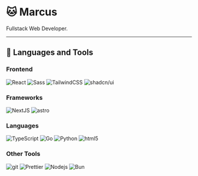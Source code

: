 # 🐱 Marcus
Fullstack Web Developer.

---
## 🧰 Languages and Tools

### Frontend
<p>
  <img alt="React" src="https://img.shields.io/badge/-React-45b8d8?style=for-the-badge&logo=react&logoColor=white" />
  <img alt="Sass" src="https://img.shields.io/badge/-Sass-CC6699?style=for-the-badge&logo=sass&logoColor=white" />
  <img alt="TailwindCSS" src="https://img.shields.io/badge/-Tailwind CSS-10A5E9?style=for-the-badge&logo=tailwindcss&logoColor=white" />
  <img alt="shadcn/ui" src="https://img.shields.io/badge/-shadcn/ui-000000?style=for-the-badge&logo=shadcnui&logoColor=white" />
</p>

### Frameworks
<p>
  <img alt="NextJS" src="https://img.shields.io/badge/-NextJS-000000?style=for-the-badge&logo=next.js&logoColor=white" />
  <img alt="astro" src="https://img.shields.io/badge/-Astro-FF5E00?style=for-the-badge&logo=astro&logoColor=white" />
</p>

### Languages
<p>
  <img alt="TypeScript" src="https://img.shields.io/badge/-TypeScript-007ACC?style=for-the-badge&logo=typescript&logoColor=white" />
  <img alt="Go" src="https://img.shields.io/badge/-Go-04ACD7?style=for-the-badge&logo=go&logoColor=white" />
  <img alt="Python" src="https://img.shields.io/badge/-Python-366E9F?style=for-the-badge&logo=python&logoColor=white" />
  <img alt="html5" src="https://img.shields.io/badge/-HTML5-E34F26?style=for-the-badge&logo=html5&logoColor=white" />
</p>

### Other Tools
<p>
  <img alt="git" src="https://img.shields.io/badge/-Git-F05032?style=for-the-badge&logo=git&logoColor=white" />
  <img alt="Prettier" src="https://img.shields.io/badge/-Prettier-F7B93E?style=for-the-badge&logo=prettier&logoColor=white" />
  <img alt="Nodejs" src="https://img.shields.io/badge/-Nodejs-43853d?style=for-the-badge&logo=Node.js&logoColor=white" />
  <img alt="Bun" src="https://img.shields.io/badge/-Bun-14151A?style=for-the-badge&logo=Bun&logoColor=white" />
</p>
